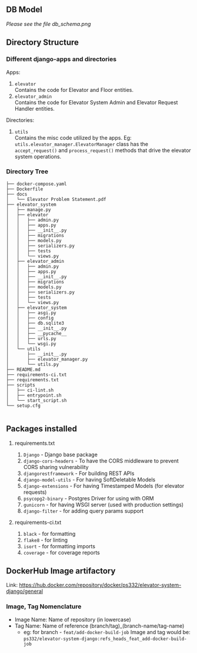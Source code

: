 ## DB Model
<i>Please see the file db_schema.png</i>

## Directory Structure
### Different django-apps and directories
Apps:
1. `elevator`<br>Contains the code for Elevator and Floor entities.
1. `elevator_admin`<br>Contains the code for Elevator System Admin and Elevator Request Handler entities.

Directories:
1. `utils`<br>Contains the misc code utilized by the apps. Eg: `utils.elevator_manager.ElevatorManager` class has the `accept_request()` and `process_request()` methods that drive the elevator system operations.

### Directory Tree

```
├── docker-compose.yaml
├── Dockerfile
├── docs
│   └── Elevator Problem Statement.pdf
├── elevator_system
│   ├── manage.py
│   ├── elevator
│   │   ├── admin.py
│   │   ├── apps.py
│   │   ├── __init__.py
│   │   ├── migrations
│   │   ├── models.py
│   │   ├── serializers.py
│   │   ├── tests
│   │   └── views.py
│   ├── elevator_admin
│   │   ├── admin.py
│   │   ├── apps.py
│   │   ├── __init__.py
│   │   ├── migrations
│   │   ├── models.py
│   │   ├── serializers.py
│   │   ├── tests
│   │   └── views.py
│   ├── elevator_system
│   │   ├── asgi.py
│   │   ├── config
│   │   ├── db.sqlite3
│   │   ├── __init__.py
│   │   ├── __pycache__
│   │   ├── urls.py
│   │   └── wsgi.py
│   └── utils
│       ├── __init__.py
│       ├── elevator_manager.py
│       └── utils.py
├── README.md
├── requirements-ci.txt
├── requirements.txt
├── scripts
│   ├── ci-lint.sh
│   ├── entrypoint.sh
│   └── start_script.sh
└── setup.cfg


```

## Packages installed
1. requirements.txt
    1. `Django` - Django base package
    1. `django-cors-headers` - To have the CORS middleware to prevent CORS sharing vulnerability
    1. `djangorestframework` - For building REST APIs
    1. `django-model-utils` - For having SoftDeletable Models
    1. `django-extensions` - For having Timestamped Models (for elevator requests)
    1. `psycopg2-binary` - Postgres Driver for using with ORM
    1. `gunicorn` - for having WSGI server (used with production settings)
    1. `django-filter` - for adding query params support

1. requirements-ci.txt
    1. `black` - for formatting
    1. `flake8` - for linting
    1. `isort` - for formatting imports
    1. `coverage` - for coverage reports

## DockerHub Image artifactory
Link: https://hub.docker.com/repository/docker/ps332/elevator-system-django/general
### Image, Tag Nomenclature
- Image Name: Name of repository (in lowercase)
- Tag Name: Name of reference (branch/tag)_(branch-name/tag-name)
    - eg: for branch - `feat/add-docker-build-job` Image and tag would be: ```ps332/elevator-system-django:refs_heads_feat_add-docker-build-job```

